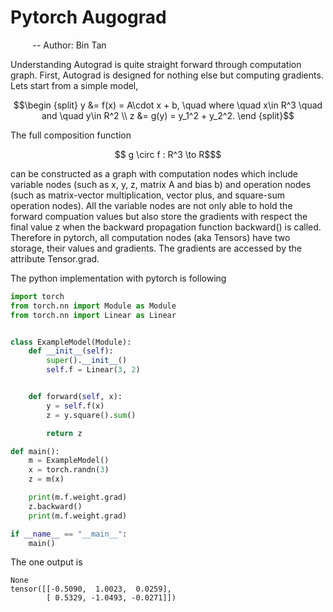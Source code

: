 # Pytorch Augograd
&nbsp;&nbsp;&nbsp;&nbsp;&nbsp;&nbsp;&nbsp;&nbsp; -- Author: Bin Tan

Understanding Autograd is quite straight forward through computation graph. First, Autograd is designed for nothing else but computing gradients. 
Lets start from a simple model,
```math
\begin {split}
  y &= f(x) = A\cdot x + b, \quad where \quad x\in R^3 \quad and \quad y\in R^2 \\
  z &= g(y) = y_1^2 + y_2^2.
\end {split}
```
The full composition function 
```math
 g \circ f : R^3 \to R$
```
can be constructed as a graph with computation nodes which include variable nodes (such as x, y, z, matrix A and bias b) and operation nodes (such as matrix-vector multiplication, 
vector plus, and square-sum operation nodes). All the variable nodes are not only able to hold the forward compuation values but also store
the gradients with respect the final value z when the backward propagation function backward() is called. Therefore in pytorch, all computation nodes (aka Tensors)
have two storage, their values and gradients. The gradients are accessed by the attribute Tensor.grad. 


The python implementation with pytorch is following
```python
import torch
from torch.nn import Module as Module
from torch.nn import Linear as Linear


class ExampleModel(Module):
    def __init__(self):
        super().__init__()
        self.f = Linear(3, 2)


    def forward(self, x):
        y = self.f(x)
        z = y.square().sum()

        return z

def main():
    m = ExampleModel()
    x = torch.randn(3)
    z = m(x)

    print(m.f.weight.grad)
    z.backward()
    print(m.f.weight.grad)

if __name__ == "__main__":
    main()
```

The one output is
```
None
tensor([[-0.5090,  1.0023,  0.0259],
        [ 0.5329, -1.0493, -0.0271]])

```
